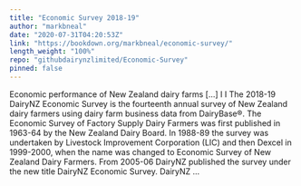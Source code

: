 ```yaml
---
title: "Economic Survey 2018-19"
author: "markbneal"
date: "2020-07-31T04:20:53Z"
link: "https://bookdown.org/markbneal/economic-survey/"
length_weight: "100%"
repo: "githubdairynzlimited/Economic-Survey"
pinned: false
---
```


Economic performance of New Zealand dairy farms [...] I I The 2018-19 DairyNZ Economic Survey is the fourteenth annual survey of New Zealand dairy farmers using dairy farm business data from DairyBase®. The Economic Survey of Factory Supply Dairy Farmers was first published in 1963-64 by the New Zealand Dairy Board. In 1988-89 the survey was undertaken by Livestock Improvement Corporation (LIC) and then Dexcel in 1999-2000, when the name was changed to Economic Survey of New Zealand Dairy Farmers. From 2005-06 DairyNZ published the survey under the new title DairyNZ Economic Survey. DairyNZ ...
